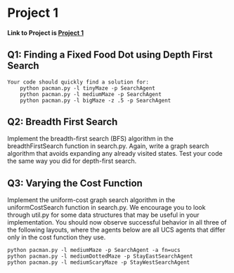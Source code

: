 # Project 1

#### Link to Project is [Project 1](https://inst.eecs.berkeley.edu/~cs188/sp23/projects/proj1/#q1-3-pts-finding-a-fixed-food-dot-using-depth-first-search)

## Q1: Finding a Fixed Food Dot using Depth First Search

	Your code should quickly find a solution for:
		python pacman.py -l tinyMaze -p SearchAgent
		python pacman.py -l mediumMaze -p SearchAgent
		python pacman.py -l bigMaze -z .5 -p SearchAgent
	
## Q2: Breadth First Search

Implement the breadth-first search (BFS) algorithm in the breadthFirstSearch function in search.py. Again, write a graph search algorithm that avoids expanding any already visited states. Test your code the same way you did for depth-first search.

## Q3: Varying the Cost Function

Implement the uniform-cost graph search algorithm in the uniformCostSearch function in search.py. We encourage you to look through util.py for some data structures that may be useful in your implementation. You should now observe successful behavior in all three of the following layouts, where the agents below are all UCS agents that differ only in the cost function they use.
	
	python pacman.py -l mediumMaze -p SearchAgent -a fn=ucs
	python pacman.py -l mediumDottedMaze -p StayEastSearchAgent
	python pacman.py -l mediumScaryMaze -p StayWestSearchAgent


